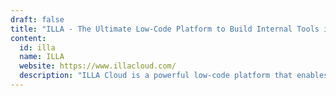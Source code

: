 ```yaml
---
draft: false
title: "ILLA - The Ultimate Low-Code Platform to Build Internal Tools in Minutes"
content:
  id: illa
  name: ILLA
  website: https://www.illacloud.com/
  description: "ILLA Cloud is a powerful low-code platform that enables you to quickly build internal tools and applications with ease, using AI-driven SQL generation, real-time collaboration, and seamless data source integration."
---
```

